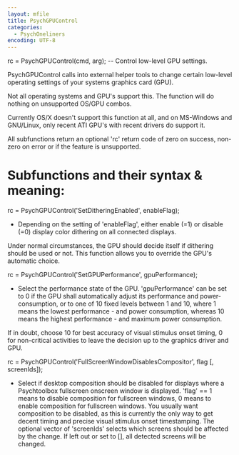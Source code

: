 ```yaml
---
layout: mfile
title: PsychGPUControl
categories:
  - PsychOneliners
encoding: UTF-8
---
```


rc = PsychGPUControl(cmd, arg); -- Control low-level GPU settings.

PsychGPUControl calls into external helper tools to change certain
low-level operating settings of your systems graphics card (GPU).

Not all operating systems and GPU's support this. The function will
do nothing on unsupported OS/GPU combos.

Currently OS/X doesn't support this function at all, and on MS-Windows
and GNU/Linux, only recent ATI GPU's with recent drivers do support it.

All subfunctions return an optional 'rc' return code of zero on success,
non-zero on error or if the feature is unsupported.

# Subfunctions and their syntax & meaning:

rc = PsychGPUControl('SetDitheringEnabled', enableFlag);
- Depending on the setting of 'enableFlag', either enable (=1) or
disable (=0) display color dithering on all connected displays.

Under normal circumstances, the GPU should decide itself if dithering
should be used or not. This function allows you to override the GPU's
automatic choice.


rc = PsychGPUControl('SetGPUPerformance', gpuPerformance);
- Select the performance state of the GPU. 'gpuPerformance' can be set to
0 if the GPU shall automatically adjust its performance and power-
consumption, or to one of 10 fixed levels between 1 and 10, where 1 means
the lowest performance - and power consumption, whereas 10 means the
highest performance - and maximum power consumption.

If in doubt, choose 10 for best accuracy of visual stimulus onset timing,
0 for non-critical activities to leave the decision up to the graphics
driver and GPU.


rc = PsychGPUControl('FullScreenWindowDisablesCompositor', flag [, screenIds]);
- Select if desktop composition should be disabled for displays where
a Psychtoolbox fullscreen onscreen window is displayed. 'flag' == 1 means
to disable composition for fullscreen windows, 0 means to enable composition
for fullscreen windows. You usually want composition to be disabled, as this
is currently the only way to get decent timing and precise visual stimulus
onset timestamping. The optional vector of 'screenIds' selects which screens
should be affected by the change. If left out or set to [], all detected
screens will be changed.

